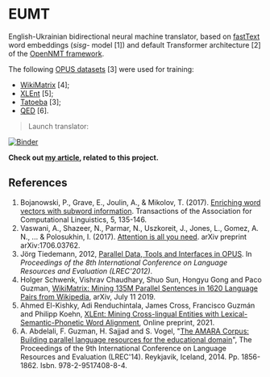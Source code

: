 # EUMT

English-Ukrainian bidirectional neural machine translator, based on [fastText](https://fasttext.cc/docs/en/support.html) word embeddings (*sisg-* model [1]) and default Transformer architecture [2] of the [OpenNMT framework](https://opennmt.net/).

The following [OPUS datasets](https://opus.nlpl.eu/) [3] were used for training:

- [WikiMatrix](https://opus.nlpl.eu/WikiMatrix-v1.php) [4];
- [XLEnt](https://opus.nlpl.eu/XLEnt-v1.php) [5];
- [Tatoeba](https://opus.nlpl.eu/Tatoeba-v2021-03-10.php) [3];
- [QED](https://opus.nlpl.eu/QED-v2.0a.php) [6].

> Launch translator:

[![Binder](https://mybinder.org/badge_logo.svg)](https://mybinder.org/v2/gh/EugeneSel/EUMT/master?urlpath=%2Fvoila%2Frender%2Fweb_app.ipynb)

**Check out [my article](http://scinews.kpi.ua/article/view/236939), related to this project.**

## References

1. Bojanowski, P., Grave, E., Joulin, A., & Mikolov, T. (2017). [Enriching word vectors with subword information](https://www.mitpressjournals.org/doi/pdfplus/10.1162/tacl_a_00051?source=post_page---------------------------). Transactions of the Association for Computational Linguistics, 5, 135-146.
2. Vaswani, A., Shazeer, N., Parmar, N., Uszkoreit, J., Jones, L., Gomez, A. N., ... & Polosukhin, I. (2017). [Attention is all you need](https://arxiv.org/pdf/1706.03762.pdf%EF%BC%89%E6%8F%8F%E8%BF%B0%E4%BA%86%E8%BF%99%E6%A0%B7%E5%81%9A%E7%9A%84%E5%8E%9F%E5%9B%A0%E3%80%82). arXiv preprint arXiv:1706.03762.
3. Jörg Tiedemann, 2012, [Parallel Data, Tools and Interfaces in OPUS](http://www.lrec-conf.org/proceedings/lrec2012/pdf/463_Paper.pdf). In *Proceedings of the 8th International Conference on Language Resources and Evaluation (LREC'2012)*.
4. Holger Schwenk, Vishrav Chaudhary, Shuo Sun, Hongyu Gong and Paco Guzman, [WikiMatrix: Mining 135M Parallel Sentences in 1620 Language Pairs from Wikipedia](https://arxiv.org/abs/1907.05791), arXiv, July 11 2019.
5. Ahmed El-Kishky, Adi Renduchintala, James Cross, Francisco Guzmán and Philipp Koehn, [XLEnt: Mining Cross-lingual Entities with Lexical-Semantic-Phonetic Word Alignment](http://data.statmt.org/xlent/elkishky_XLEnt.pdf), Online preprint, 2021.
6. A. Abdelali, F. Guzman, H. Sajjad and S. Vogel, "[The AMARA Corpus: Building parallel language resources for the educational domain](https://www.aclweb.org/anthology/L14-1675/)", The Proceedings of the 9th International Conference on Language Resources and Evaluation (LREC'14). Reykjavik, Iceland, 2014. Pp. 1856-1862. Isbn. 978-2-9517408-8-4.
